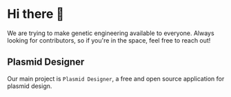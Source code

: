 # Hi there 👋
We are trying to make genetic engineering available to everyone.
Always looking for contributors, so if you're in the space, feel free to reach out!

## Plasmid Designer
Our main project is `Plasmid Designer`, a free and open source application for plasmid design.
